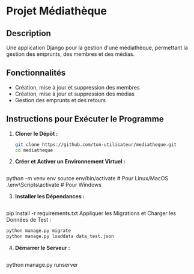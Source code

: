 # Projet Médiathèque

## Description
Une application Django pour la gestion d'une médiathèque, permettant la gestion des emprunts, des membres et des médias.

## Fonctionnalités
- Création, mise à jour et suppression des membres
- Création, mise à jour et suppression des médias
- Gestion des emprunts et des retours

## Instructions pour Exécuter le Programme

1. **Cloner le Dépôt :**
   ```bash
   git clone https://github.com/ton-utilisateur/mediatheque.git
   cd mediatheque

2. **Créer et Activer un Environnement Virtuel :**

   ```bash

python -m venv env
source env/bin/activate  # Pour Linux/MacOS
.\env\Scripts\activate   # Pour Windows

3. **Installer les Dépendances :**

   ```bash

pip install -r requirements.txt
Appliquer les Migrations et Charger les Données de Test :


   ```bash
python manage.py migrate
python manage.py loaddata data_test.json
```

4. **Démarrer le Serveur :**

   ```bash
python manage.py runserver